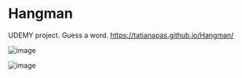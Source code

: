 # Hangman
UDEMY project. Guess a word.
https://tatianapas.github.io/Hangman/

![image](https://user-images.githubusercontent.com/81549043/176330802-0f4bbae7-4afd-4f62-9b3d-db2c22fb9da0.png)

![image](https://user-images.githubusercontent.com/81549043/176330848-51630119-c60a-43cb-a9e0-c401d4369eb8.png)
